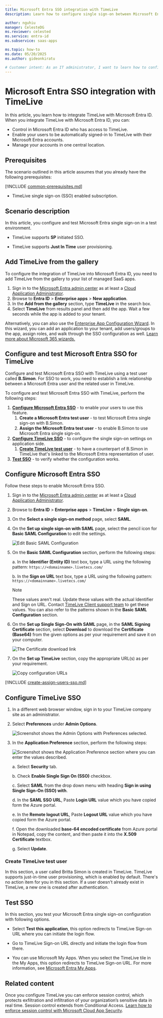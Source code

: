 ```yaml
---
title: Microsoft Entra SSO integration with TimeLive
description: Learn how to configure single sign-on between Microsoft Entra ID and TimeLive.

author: nguhiu
manager: CelesteDG
ms.reviewer: celested
ms.service: entra-id
ms.subservice: saas-apps

ms.topic: how-to
ms.date: 05/20/2025
ms.author: gideonkiratu

# Customer intent: As an IT administrator, I want to learn how to configure single sign-on between Microsoft Entra ID and TimeLive so that I can control who has access to TimeLive, enable automatic sign-in with Microsoft Entra accounts, and manage my accounts in one central location.
---
```

# Microsoft Entra SSO integration with TimeLive

In this article,  you learn how to integrate TimeLive with Microsoft Entra ID. When you integrate TimeLive with Microsoft Entra ID, you can:

* Control in Microsoft Entra ID who has access to TimeLive.
* Enable your users to be automatically signed-in to TimeLive with their Microsoft Entra accounts.
* Manage your accounts in one central location.

## Prerequisites
The scenario outlined in this article assumes that you already have the following prerequisites:

[!INCLUDE [common-prerequisites.md](~/identity/saas-apps/includes/common-prerequisites.md)]
* TimeLive single sign-on (SSO) enabled subscription.

## Scenario description

In this article,  you configure and test Microsoft Entra single sign-on in a test environment.

* TimeLive supports **SP** initiated SSO.

* TimeLive supports **Just In Time** user provisioning.

## Add TimeLive from the gallery

To configure the integration of TimeLive into Microsoft Entra ID, you need to add TimeLive from the gallery to your list of managed SaaS apps.

1. Sign in to the [Microsoft Entra admin center](https://entra.microsoft.com) as at least a [Cloud Application Administrator](~/identity/role-based-access-control/permissions-reference.md#cloud-application-administrator).
1. Browse to **Entra ID** > **Enterprise apps** > **New application**.
1. In the **Add from the gallery** section, type **TimeLive** in the search box.
1. Select **TimeLive** from results panel and then add the app. Wait a few seconds while the app is added to your tenant.

 Alternatively, you can also use the [Enterprise App Configuration Wizard](https://portal.office.com/AdminPortal/home?Q=Docs#/azureadappintegration). In this wizard, you can add an application to your tenant, add users/groups to the app, assign roles, and walk through the SSO configuration as well. [Learn more about Microsoft 365 wizards.](/microsoft-365/admin/misc/azure-ad-setup-guides)

<a name='configure-and-test-azure-ad-sso-for-timelive'></a>

## Configure and test Microsoft Entra SSO for TimeLive

Configure and test Microsoft Entra SSO with TimeLive using a test user called **B.Simon**. For SSO to work, you need to establish a link relationship between a Microsoft Entra user and the related user in TimeLive.

To configure and test Microsoft Entra SSO with TimeLive, perform the following steps:

1. **[Configure Microsoft Entra SSO](#configure-azure-ad-sso)** - to enable your users to use this feature.
    1. **Create a Microsoft Entra test user** - to test Microsoft Entra single sign-on with B.Simon.
    1. **Assign the Microsoft Entra test user** - to enable B.Simon to use Microsoft Entra single sign-on.
1. **[Configure TimeLive SSO](#configure-timelive-sso)** - to configure the single sign-on settings on application side.
    1. **[Create TimeLive test user](#create-timelive-test-user)** - to have a counterpart of B.Simon in TimeLive that's linked to the Microsoft Entra representation of user.
1. **[Test SSO](#test-sso)** - to verify whether the configuration works.

<a name='configure-azure-ad-sso'></a>

## Configure Microsoft Entra SSO

Follow these steps to enable Microsoft Entra SSO.

1. Sign in to the [Microsoft Entra admin center](https://entra.microsoft.com) as at least a [Cloud Application Administrator](~/identity/role-based-access-control/permissions-reference.md#cloud-application-administrator).
1. Browse to **Entra ID** > **Enterprise apps** > **TimeLive** > **Single sign-on**.
1. On the **Select a single sign-on method** page, select **SAML**.
1. On the **Set up single sign-on with SAML** page, select the pencil icon for **Basic SAML Configuration** to edit the settings.

   ![Edit Basic SAML Configuration](common/edit-urls.png)

1. On the **Basic SAML Configuration** section, perform the following steps:

    a. In the **Identifier (Entity ID)** text box, type a URL using the following pattern:
    `https://<domainname>.livetecs.com/`
	
	b. In the **Sign on URL** text box, type a URL using the following pattern:
    `https://<domainname>.livetecs.com/`

	> [!NOTE]
	> These values aren't real. Update these values with the actual Identifier and Sign on URL. Contact [TimeLive Client support team](mailto:support@livetecs.com) to get these values. You can also refer to the patterns shown in the **Basic SAML Configuration** section.

1. On the **Set up Single Sign-On with SAML** page, in the **SAML Signing Certificate** section, select **Download** to download the **Certificate (Base64)** from the given options as per your requirement and save it on your computer.

	![The Certificate download link](common/certificatebase64.png)

1. On the **Set up TimeLive** section, copy the appropriate URL(s) as per your requirement.

	![Copy configuration URLs](common/copy-configuration-urls.png)

<a name='create-an-azure-ad-test-user'></a>

[!INCLUDE [create-assign-users-sso.md](~/identity/saas-apps/includes/create-assign-users-sso.md)]

## Configure TimeLive SSO

1. In a different web browser window, sign in to your TimeLive company site as an administrator.

2. Select **Preferences** under **Admin Options**.

	![Screenshot shows the Admin Options with Preferences selected.](./media/timelive-tutorial/admin.png)

3. In the **Application Preference** section, perform the following steps:
	
	![Screenshot shows the Application Preference section where you can enter the values described.](./media/timelive-tutorial/values.png)

	a. Select **Security** tab.

	b. Check **Enable Single Sign On (SSO)** checkbox.

	c. Select **SAML** from the drop down menu with heading **Sign in using Single Sign-On (SSO) with**.

	d. In the **SAML SSO URL**, Paste **Login URL** value which you have copied form the Azure portal.

	e. In the **Remote logout URL**, Paste **Logout URL** value which you have copied form the Azure portal.

	f. Open the downloaded **base-64 encoded certificate** from Azure portal in Notepad, copy the content, and then paste it into the **X.509 Certificate** textbox.

	g. Select **Update**.

### Create TimeLive test user

In this section, a user called Britta Simon is created in TimeLive. TimeLive supports just-in-time user provisioning, which is enabled by default. There's no action item for you in this section. If a user doesn't already exist in TimeLive, a new one is created after authentication.

## Test SSO 

In this section, you test your Microsoft Entra single sign-on configuration with following options. 

* Select **Test this application**, this option redirects to TimeLive Sign-on URL where you can initiate the login flow. 

* Go to TimeLive Sign-on URL directly and initiate the login flow from there.

* You can use Microsoft My Apps. When you select the TimeLive tile in the My Apps, this option redirects to TimeLive Sign-on URL. For more information, see [Microsoft Entra My Apps](/azure/active-directory/manage-apps/end-user-experiences#azure-ad-my-apps).

## Related content

Once you configure TimeLive you can enforce session control, which protects exfiltration and infiltration of your organization’s sensitive data in real time. Session control extends from Conditional Access. [Learn how to enforce session control with Microsoft Cloud App Security](/cloud-app-security/proxy-deployment-aad).
